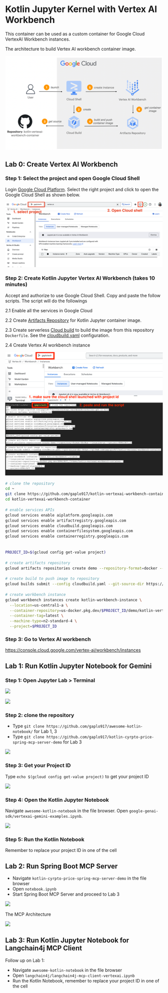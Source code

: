 # Kotlin Jupyter Kernel with Vertex AI Workbench

This container can be used as a custom container for Google Cloud VertexAI Workbench instances.

The architecture to build Vertex AI workbench container image.

![](assets/gcp-kotlin-vertexai-workbench.png)

## Lab 0: Create Vertex AI Workbench

### Step 1: Select the project and open Google Cloud Shell

Login [Google Cloud Platform](https://console.cloud.google.com/vertex-ai/workbench/instances).
Select the right project and click to open the Google Cloud Shell as shown below. 

![](assets/step1.png)

### Step 2: Create Kotlin Jupyter Vertex AI Workbench (takes 10 minutes)

Accept and authorize to use Google Cloud Shell. Copy and paste the follow scripts. The script will do the followings

2.1 Enable all the services in Google Cloud

2.2 Create [Artifacts Repository](https://cloud.google.com/artifact-registry/docs/overview) for Kotlin Jupyter container image.

2.3 Create serverless [Cloud build](https://cloud.google.com/build?hl=en) to build the image from this repository `Dockerfile`. 
See the [cloudbuild.yaml](cloudbuild.yaml) configuration.

2.4 Create Vertex AI workbench instance

![](assets/cloud-shell-init.png)

```bash
# clone the repository
cd ~
git clone https://github.com/gaplo917/kotlin-vertexai-workbench-container.git || true
cd kotlin-vertexai-workbench-container

# enable services APIs
gcloud services enable aiplatform.googleapis.com
gcloud services enable artifactregistry.googleapis.com
gcloud services enable cloudbuild.googleapis.com
gcloud services enable containerfilesystem.googleapis.com
gcloud services enable containerregistry.googleapis.com


PROJECT_ID=$(gcloud config get-value project)

# create artifacts repository
gcloud artifacts repositories create demo --repository-format=docker --location=us --project=$PROJECT_ID || true

# create build to push image to repository
gcloud builds submit --config cloudbuild.yaml --git-source-dir https://github.com/gaplgio917/kotlin-vertexai-workbench-container

# create workbench instance
gcloud workbench instances create kotlin-workbench-instance \
  --location=us-central1-a \
  --container-repository=us-docker.pkg.dev/$PROJECT_ID/demo/kotlin-vertexai-workbench-container \
  --container-tag=latest \
  --machine-type=n2-standard-4 \
  --project=$PROJECT_ID
````

### Step 3: Go to Vertex AI workbench

https://console.cloud.google.com/vertex-ai/workbench/instances 


## Lab 1: Run Kotlin Jupyter Notebook for Gemini

### Step 1: Open Jupyter Lab > Terminal

![](assets/open-jupyter-lab.png)

![](assets/open-terminal.png)

### Step 2: clone the repository 

- Type `git clone https://github.com/gaplo917/awesome-kotlin-notebook/` for Lab 1, 3
- Type `git clone https://github.com/gaplo917/kotlin-cyrpto-price-spring-mcp-server-demo` for Lab 3

![](assets/git-clone.png)

### Step 3: Get your Project ID

Type `echo $(gcloud config get-value project)` to get your project ID

![](assets/proejct-id.png)

### Step 4: Open the Kotlin Jupyter Notebook

Navigate `awesome-kotlin-notebook` in the file browser. Open `google-genai-sdk/vertexai-gemini-examples.ipynb`.

![](assets/sample-screen.png)

### Step 5: Run the Kotlin Notebook

Remember to replace your project ID in one of the cell

## Lab 2: Run Spring Boot MCP Server

* Navigate `kotlin-cyrpto-price-spring-mcp-server-demo` in the file browser
* Open `notebook.ipynb`
* Start Spring Boot MCP Server and proceed to Lab 3

![](assets/spring-boot-mcp.png)

The MCP Architecture

![](assets/mcp-architecture.png)


## Lab 3: Run Kotlin Jupyter Notebook for Langchain4j MCP Client

Follow up on Lab 1:

* Navigate `awesome-kotlin-notebook` in the file browser
* Open `langchain4j/langchain4j-mcp-client-vertexai.ipynb`
* Run the Kotlin Notebook, remember to replace your project ID in one of the cell

